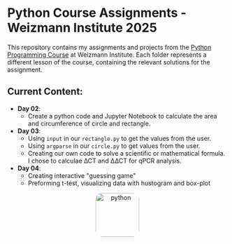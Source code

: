 # Python Course Assignments - Weizmann Institute 2025

This repository contains my assignments and projects from the [Python Programming Course](https://github.com/szabgab/wis-python-course-2024-11) at Weizmann Institute.
Each folder represents a different lesson of the course, containing the relevant solutions for the assignment. 

## Current Content:
- **Day 02**:
  - Create a python code and Jupyter Notebook to calculate the area and circumference of circle and rectangle.
- **Day 03**:
  - Using `input` in our `rectangle.py` to get the values from the user.
  - Using `argparse` in our `circle.py` to get values from the user.
  - Creating our own code to solve a scientific or mathematical formula. I chose to calculae ∆CT and ∆∆CT for qPCR analysis.
- **Day 04**:
  - Creating interactive "guessing game"
  - Preforming t-test, visualizing data with hustogram and box-plot



<p align="center">
  <img src="https://upload.wikimedia.org/wikipedia/commons/thumb/c/c3/Python-logo-notext.svg/800px-Python-logo-notext.svg.png" alt="python" width="100" style="border-radius: 15px;">
</p>

